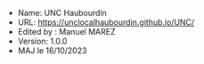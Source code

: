 * Name: UNC Haubourdin
* URL: https://unclocalhaubourdin.github.io/UNC/
* Edited by : Manuel MAREZ
* Version: 1.0.0
* MAJ le 16/10/2023

